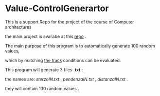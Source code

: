 # Value-ControlGenerartor

This is a support Repo for the project of the course of Computer architectures

the main project is availabe at this [repo](https://github.com/DanerSound/ProgettoArchitetture-) .

The main purpose of this program is to automatically generate 100 random values,

which by matching [the track](https://github.com/DanerSound/ProgettoArchitetture-/blob/master/ProgettoAE_aa_17-18%20finale.pdf) conditions can be evaluated.

This program will generate 3 files **.txt** : 

the names are: _sterzoIN.txt_ , _pendenzaIN.txt_ , _distanzaIN.txt_ .

they will contain 100 random values .
